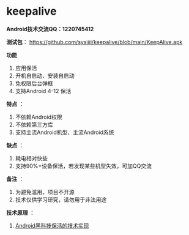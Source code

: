 # keepalive
**Android技术交流QQ：1220745412**  

**测试包**：
 https://github.com/sysiiii/keepalive/blob/main/KeepAlive.apk


**功能**
1. 应用保活
2. 开机自启动、安装自启动
3. 免权限后台弹框
4. 支持Android 4-12 保活

**特点** ：
1. 不依赖Android权限
2. 不依赖第三方库
3. 支持主流Android机型、主流Android系统

**缺点** ：
1. 耗电相对快些
2. 支持90%+设备保活，若发现某些机型失效，可加QQ交流

**备注** ：
1. 为避免滥用，项目不开源
2. 技术仅供学习研究，请勿用于非法用途

**技术原理** ：
1. [Android黑科技保活的技术实现](https://juejin.im/post/5e820b61e51d45470652e7b8)

